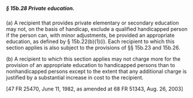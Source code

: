 ##### § 15b.28 Private education. #####

(a) A recipient that provides private elementary or secondary education may not, on the basis of handicap, exclude a qualified handicapped person if the person can, with minor adjustments, be provided an appropriate education, as defined by § 15b.22(b)(1)(i). Each recipient to which this section applies is also subject to the provisions of §§ 15b.23 and 15b.26.

(b) A recipient to which this section applies may not charge more for the provision of an appropriate education to handicapped persons than to nonhandicapped persons except to the extent that any additional charge is justified by a substantial increase in cost to the recipient.

[47 FR 25470, June 11, 1982, as amended at 68 FR 51343, Aug. 26, 2003]